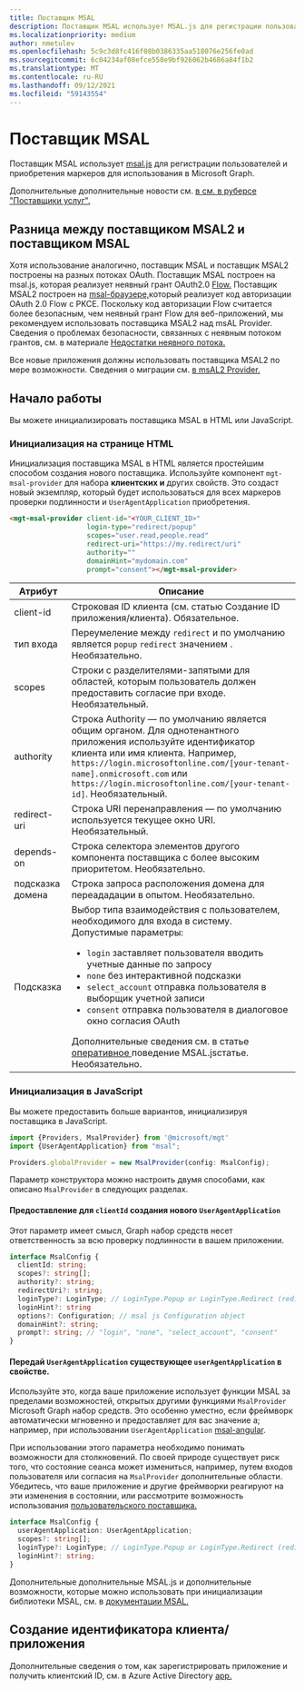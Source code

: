 ```yaml
---
title: Поставщик MSAL
description: Поставщик MSAL использует MSAL.js для регистрации пользователей и приобретения маркеров для использования в Microsoft Graph.
ms.localizationpriority: medium
author: nmetulev
ms.openlocfilehash: 5c9c3d8fc416f08b0386335aa518076e256fe0ad
ms.sourcegitcommit: 6c04234af08efce558e9bf926062b4686a84f1b2
ms.translationtype: MT
ms.contentlocale: ru-RU
ms.lasthandoff: 09/12/2021
ms.locfileid: "59143554"
---
```

# <a name="msal-provider"></a>Поставщик MSAL

Поставщик MSAL использует [msal.js](https://github.com/AzureAD/microsoft-authentication-library-for-js) для регистрации пользователей и приобретения маркеров для использования в Microsoft Graph.

Дополнительные дополнительные новости см. [в см. в руберсе "Поставщики услуг".](./providers.md)

## <a name="difference-between-msal2-provider-and-msal-provider"></a>Разница между поставщиком MSAL2 и поставщиком MSAL
Хотя использование аналогично, поставщик MSAL и поставщик MSAL2 построены на разных потоках OAuth. Поставщик MSAL построен на msal.js, которая реализует неявный грант OAuth2.0 [Flow.](/azure/active-directory/develop/v2-oauth2-implicit-grant-flow) Поставщик MSAL2 построен на [msal-браузере,](https://github.com/AzureAD/microsoft-authentication-library-for-js/tree/dev/lib/msal-browser)который реализует код авторизации OAuth 2.0 [](/azure/active-directory/develop/v2-oauth2-auth-code-flow) Flow с PKCE.
Поскольку код авторизации Flow считается более безопасным, чем неявный грант Flow для веб-приложений, мы рекомендуем использовать поставщика MSAL2 над msAL Provider. Сведения о проблемах безопасности, связанных с неявным потоком грантов, см. в материале [Недостатки неявного потока.](https://tools.ietf.org/html/draft-ietf-oauth-browser-based-apps-04#section-9.8.6)

Все новые приложения должны использовать поставщика MSAL2 по мере возможности. Сведения о миграции см. [в msAL2 Provider.](./msal2.md)

## <a name="get-started"></a>Начало работы

Вы можете инициализировать поставщика MSAL в HTML или JavaScript.

### <a name="initialize-in-your-html-page"></a>Инициализация на странице HTML

Инициализация поставщика MSAL в HTML является простейшим способом создания нового поставщика. Используйте компонент `mgt-msal-provider` для набора **клиентских и** других свойств. Это создаст новый экземпляр, который будет использоваться для всех маркеров проверки подлинности и `UserAgentApplication` приобретения.

```html
<mgt-msal-provider client-id="<YOUR_CLIENT_ID>"
                   login-type="redirect/popup"
                   scopes="user.read,people.read"
                   redirect-uri="https://my.redirect/uri"
                   authority=""
                   domainHint="mydomain.com"
                   prompt="consent"></mgt-msal-provider>
```

| Атрибут    | Описание                                                                                                                                                                                                                                                           |
|--------------|-----------------------------------------------------------------------------------------------------------------------------------------------------------------------------------------------------------------------------------------------------------------------|
| client-id    | Строковая ID клиента (см. статью Создание ID приложения/клиента). Обязательное.                                                                                                                                                                                                           |
| тип входа   | Переумеление между `redirect` и по умолчанию является `popup` `redirect` значением . Необязательно.                                                                                                                                                                                   |
| scopes       | Строки с разделителями-запятыми для областей, которым пользователь должен предоставить согласие при входе. Необязательный.                                                                                                                                                                                     |
| authority    | Строка Authority — по умолчанию является общим органом. Для однотенантного приложения используйте идентификатор клиента или имя клиента. Например, `https://login.microsoftonline.com/[your-tenant-name].onmicrosoft.com` или `https://login.microsoftonline.com/[your-tenant-id]`. Необязательный. |
| redirect-uri | Строка URI перенаправления — по умолчанию используется текущее окно URI. Необязательный.                                                                                                                                                                                            |
| depends-on   | Строка селектора элементов другого компонента поставщика с более высоким приоритетом. Необязательно. 
| подсказка домена  | Строка запроса расположения домена для переададации в опытом. Необязательно.              
| Подсказка | Выбор типа взаимодействия с пользователем, необходимого для входа в систему. Допустимые параметры: <ul><li>`login` заставляет пользователя вводить учетные данные по запросу </li><li>`none` без интерактивной подсказки</li> <li>`select_account` отправка пользователя в выборщик учетной записи</li><li>`consent` отправка пользователя в диалоговое окно согласия OAuth</li></ul> Дополнительные сведения см. в статье [оперативное ](/azure/active-directory/develop/msal-js-prompt-behavior) поведение MSAL.jsстатье. Необязательно.                                                                                                                                                                            |


### <a name="initialize-in-javascript"></a>Инициализация в JavaScript

Вы можете предоставить больше вариантов, инициализируя поставщика в JavaScript.

```ts
import {Providers, MsalProvider} from '@microsoft/mgt'
import {UserAgentApplication} from "msal";

Providers.globalProvider = new MsalProvider(config: MsalConfig);
```

Параметр конструктора можно настроить двумя способами, как описано `MsalProvider` в следующих разделах.

#### <a name="provide-a-clientid-to-create-a-new-useragentapplication"></a>Предоставление для `clientId` создания нового `UserAgentApplication`

Этот параметр имеет смысл, Graph набор средств несет ответственность за всю проверку подлинности в вашем приложении.

```ts
interface MsalConfig {
  clientId: string;
  scopes?: string[];
  authority?: string;
  redirectUri?: string;
  loginType?: LoginType; // LoginType.Popup or LoginType.Redirect (redirect is default)
  loginHint?: string
  options?: Configuration; // msal js Configuration object
  domainHint?: string;
  prompt?: string; // "login", "none", "select_account", "consent"
}
```

#### <a name="pass-an-existing-useragentapplication-in-the-useragentapplication-property"></a>Передай `UserAgentApplication` существующее `userAgentApplication` в свойстве.

Используйте это, когда ваше приложение использует функции MSAL за пределами возможностей, открытых другими функциями `MsalProvider` Microsoft Graph набор средств. Это особенно уместно, если фреймворк автоматически мгновенно и предоставляет для вас значение a; например, при использовании `UserAgentApplication` [msal-angular](/azure/active-directory/develop/tutorial-v2-angular).

При использовании этого параметра необходимо понимать возможности для столкновений. По своей природе существует риск того, что состояние сеанса может измениться, например, путем входов пользователя или согласия на `MsalProvider` дополнительные области. Убедитесь, что ваше приложение и другие фреймворки реагируют на эти изменения в состоянии, или рассмотрите возможность использования [пользовательского поставщика.](./custom.md)

```ts
interface MsalConfig {
  userAgentApplication: UserAgentApplication;
  scopes?: string[];
  loginType?: LoginType; // LoginType.Popup or LoginType.Redirect (redirect is default)
  loginHint?: string;
}
```

Дополнительные дополнительные MSAL.js и дополнительные возможности, которые можно использовать при инициализации библиотеки MSAL, см. в [документации MSAL.](/azure/active-directory/develop/msal-js-initializing-client-applications)

## <a name="creating-an-appclient-id"></a>Создание идентификатора клиента/приложения

Дополнительные сведения о том, как зарегистрировать приложение и получить клиентский ID, см. в Azure Active Directory [app.](../get-started/add-aad-app-registration.md)
